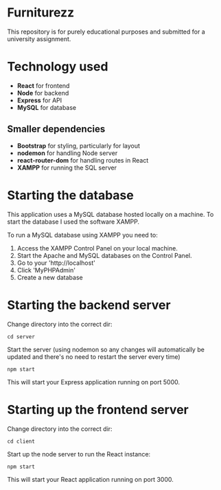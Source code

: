 # Furniturezz

This repository is for purely educational purposes and submitted for a university assignment.

# Technology used

- **React** for frontend
- **Node** for backend
- **Express** for API
- **MySQL** for database

## Smaller dependencies

- **Bootstrap** for styling, particularly for layout
- **nodemon** for handling Node server
- **react-router-dom** for handling routes in React
- **XAMPP** for running the SQL server

# Starting the database

This application uses a MySQL database hosted locally on a machine. To start the database I used the software XAMPP. 

To run a MySQL database using XAMPP you need to:

1. Access the XAMPP Control Panel on your local machine.
2. Start the Apache and MySQL databases on the Control Panel.
3. Go to your 'http://localhost'
4. Click 'MyPHPAdmin'
5. Create a new database

# Starting the backend server
Change directory into the correct dir:
```
cd server
```
Start the server (using nodemon so any changes will automatically be updated and there's no need to restart the server every time)
```
npm start
```
This will start your Express application running on port 5000.

# Starting up the frontend server
Change directory into the correct dir:
```
cd client
```
Start up the node server to run the React instance:
```
npm start
```
This will start your React application running on port 3000.



